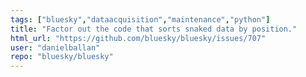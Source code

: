 ```yaml
---
tags: ["bluesky","dataacquisition","maintenance","python"]
title: "Factor out the code that sorts snaked data by position."
html_url: "https://github.com/bluesky/bluesky/issues/707"
user: "danielballan"
repo: "bluesky/bluesky"
---
```


